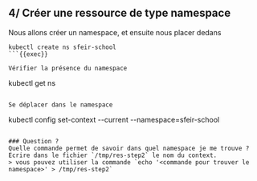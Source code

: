## 4/ Créer une ressource de type namespace
Nous allons créer un namespace, et ensuite nous placer dedans
```
kubectl create ns sfeir-school
```{{exec}}

Vérifier la présence du namespace
```
kubectl get ns
```{{exec}}

Se déplacer dans le namespace
```
kubectl config set-context --current --namespace=sfeir-school
```{{exec}}

### Question ?
Quelle commande permet de savoir dans quel namespace je me trouve ?  
Ecrire dans le fichier `/tmp/res-step2` le nom du context.  
> vous pouvez utiliser la commande `echo '<commande pour trouver le namespace>' > /tmp/res-step2`